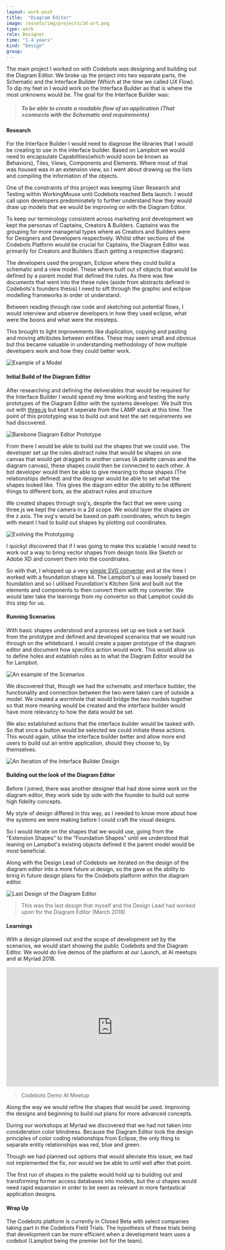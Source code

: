 ```yaml
---
layout: work-post
title:  "Diagram Editor"
image: /assets/img/projects/3d-art.png
type: work
role: Designer
time: "1.4 years"
kind: "Design"
group:
---
```

The main project I worked on with Codebots was designing and building out the Diagram Editor. We broke up the project into two separate parts, the Schematic and the Interface Builder (Which at the time we called UX Flow). To dip my feet in I would work on the Interface Builder as that is where the most unknowns would be. The goal for the Interface Builder was:
> ##### To be able to create a readable flow of an application (That >connects with the Schematic and requirements)

#### Research

For the Interface Builder I would need to diagnose the libraries that I would be creating to use in the interface builder. Based on Lampbot we would need to encapsulate Capabilities(which would soon be known as Behaviors), Tiles, Views, Components and Elements. Where most of that was housed was in an extension view, so I went about drawing up the lists and compiling the information of the objects.

One of the constraints of this project was keeping User Research and Testing within WorkingMouse until Codebots reached Beta launch. I would call upon developers predominately to further understand how they would draw up models that we would be improving on with the Diagram Editor.

To keep our terminology consistent across marketing and development we kept the personas of Captains, Creators & Builders. Captains was the grouping for more managerial types where as Creators and Builders were for Designers and Developers respectively. Whilst other sections of the Codebots Platform would be crucial for Captains, the Diagram Editor was primarily for Creators and Builders (Each getting a respective diagram). 

The developers used the program, Eclipse where they could build a schematic and a view model. These where built out of objects that would be defined by a parent model that defined the rules. As there was few documents that went into the these rules (aside from abstracts defined in Codebots's founders thesis) I need to sift through the graphic and eclipse modelling frameworks in order ot understand. 

Between reading through raw code and sketching out potential flows, I would interview and observe developers in how they used eclipse, what were the boons and what were the missteps. 

This brought to light improvements like duplication, copying and pasting and moving attributes between entities. These may seem small and obvious but this became valuable in understanding methodology of how multiple developers work and how they could better work. 

![Example of a Model](/assets/img/work/model-example.png "Example of a Model")

#### Initial Build of the Diagram Editor

After researching and defining the deliverables that would be required for the Interface Builder I would spend my time working and testing the early prototypes of the Diagram Editor with the systems developer. We built this out with [three.js](https://threejs.org/) but kept it seperate from the LAMP stack at this time. The point of this prototyping was to build out and test the set requirements we had discovered.

![Barebone Diagram Editor Prototype](/assets/img/work/de-1.png "Barebone Diagram Editor Prototype")

From there I would be able to build out the shapes that we could use. The developer set up the rules abstract rules that would be shapes on one canvas that would get dragged to another canvas (A palette canvas and the diagram canvas), these shapes could then be connected to each other. A bot developer would then be able to give meaning to those shapes (The relationships defined) and the designer would be able to set what the shapes looked like. This gives the diagram editor the ability to be different things to different bots, as the abstract rules and structure 

We created shapes through svg's, despite the fact that we were using three.js we kept the camera in a 2d scope. We would layer the shapes on the z axis. The svg's would be based on path coordinates, which to begin with meant I had to build out shapes by plotting out coordinates.

![Evolving the Prototyping](/assets/img/work/de-2.png "Evolving the Prototyping")

I quickyl discovered that if I was going to make this scalable I would need to  work out a way to bring vector shapes from design tools like Sketch or Adobe XD and convert them into the coordinates.

So with that, I whipped up a very [simple SVG converter](https://codepen.io/jtregenza/pen/dVwzjE) and at the time I worked with a foundation shape kit. The Lampbot's ui was loosely based on foundation and so I utilised Foundation's Kitchen Sink and built out the elements and components to then convert them with my converter. We would later take the learnings from my convertor so that Lampbot could do this step for us. 

#### Running Scenarios

With basic shapes understood and a process set up we took a set back from the prototype and defined and developed scenarios that we would run through on the whiteboard. I would create a paper prototype of the diagram editor and document how specifics action would work. This would allow us to define holes and establish rules as to what the Diagram Editor would be for Lampbot.

![An example of the Scenarios](/assets/img/work/de-scenarios.jpg "An example of the Scenarios")

We discovered that, though we had the schematic and interface builder, the functionality and connection between the two were taken care of outside a model. We created a wormhole that would bridge the two models together so that more meaning would be created and the interface builder would have more relevancy to how the data would be set. 

We also established actions that the interface builder would be tasked with. So that once a button would be selected we could initiate these actions. This would again, utilise the interface builder better and allow more end users to build out an entire application, should they choose to, by themselves.

![An Iteration of the Interface Builder Design](/assets/img/work/interface-builder-design.png "Iteration of the Interface Builder")

#### Building out the look of the Diagram Editor 

Before I joined, there was another designer that had done some work on the diagram editor, they work side by side with the founder to build out some high fidelity concepts. 

My style of design differed in this way, as I needed to know more about how the systems we were making before I could craft the visual designs. 

So I would iterate on the shapes that we would use, going from the "Extension Shapes" to the "Foundation Shapes" until we understood that leaning on Lampbot's existing objects defined it the parent model would be most beneficial. 

Along with the Design Lead of Codebots we iterated on the design of the diagram editor into a more future ui design, so the gave us the ability to bring in future design plans for the Codebots platform within the diagram editor. 

![Last Design of the Diagram Editor](/assets/img/work/diagram-editor-design.png "Last Design of the Diagram Editor")
> This was the last design that myself and the Design Lead had worked upon for the Diagram Editor (March 2018)

#### Learnings

With a design planned out and the scope of development set by the scenarios, we would start showing the public Codebots and the Diagram Editor. We would do live demos of the platform at our Launch, at AI meetups and at Myriad 2018.

<iframe width="560" height="315" src="https://www.youtube-nocookie.com/embed/A0Ja_kPUzZU" frameborder="0" allow="autoplay; encrypted-media" allowfullscreen></iframe>

> Codebots Demo AI Meetup

Along the way we would refine the shapes that would be used. Improving the designs and beginning to build out plans for more advanced concepts. 

During our workshops at Myriad we discovered that we had not taken into consideration color blindness. Because the Diagram Editor took the design principles of color coding relationships from Eclipse, the only thing to separate entity relationships was red, blue and green. 

Though we had planned out options that would alleviate this issue, we had not implemented the fix, nor would we be able to until well after that point. 

The first run of shapes in the palette would hold up to building out and transforming former access databases into models, but the ui shapes would need rapid expansion in order to be seen as relevant in more fantastical application designs. 

#### Wrap Up

The Codebots platform is currently in Closed Beta with select companies taking part in the Codebots Field Trials. The hypothesis of these trials being that development can be more efficient when a development team uses a codebot (Lampbot being the premier bot for the team).